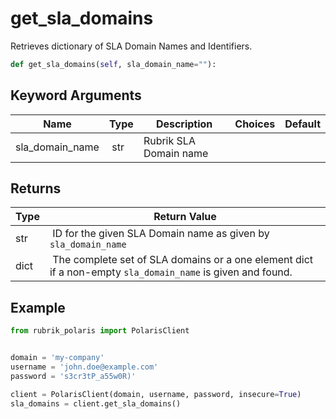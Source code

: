 # get_sla_domains

Retrieves dictionary of SLA Domain Names and Identifiers.

```py
def get_sla_domains(self, sla_domain_name=""):
```


## Keyword Arguments

| Name        | Type | Description                                                                 | Choices | Default |
|-------------|------|-----------------------------------------------------------------------------|---------|---------|
| sla_domain_name  | str | Rubrik SLA Domain name  |  |  |

## Returns

| Type | Return Value                                                                                  |
|------|-----------------------------------------------------------------------------------------------|
| str | ID for the given SLA Domain name as given by `sla_domain_name` |
| dict | The complete set of SLA domains or a one element dict if a non-empty `sla_domain_name` is given and found. |



## Example

```py
from rubrik_polaris import PolarisClient


domain = 'my-company'
username = 'john.doe@example.com'
password = 's3cr3tP_a55w0R)'

client = PolarisClient(domain, username, password, insecure=True)
sla_domains = client.get_sla_domains()

```
